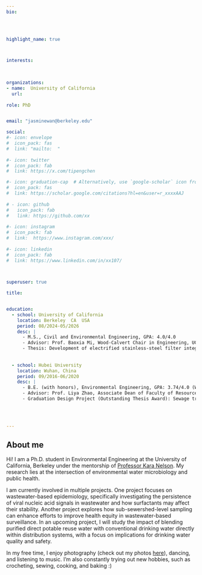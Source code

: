 ```yaml
---
bio: 


 
    
highlight_name: true



interests:
 

 
organizations:
- name:  University of California
  url:  
  
role: PhD 


email: "jasminewan@berkeley.edu"

social:
#- icon: envelope
#  icon_pack: fas
#  link: "mailto:  "
  
#- icon: twitter
#  icon_pack: fab
#  link: https://x.com/tipengchen

#- icon: graduation-cap  # Alternatively, use `google-scholar` icon from `ai` icon pack
#  icon_pack: fas
#  link: https://scholar.google.com/citations?hl=en&user=r_xxxxAAJ
  
# - icon: github
#   icon_pack: fab
#   link: https://github.com/xx
  
#- icon: instagram
#  icon_pack: fab
#  link:  https://www.instagram.com/xxx/
  
#- icon: linkedin
#  icon_pack: fab
#  link: https://www.linkedin.com/in/xx107/
    


superuser: true

title: 


education: 
  - school: University of California
    location: Berkeley  CA  USA
    period: 08/2024-05/2026
    desc: |
      - M.S., Civil and Environmental Engineering, GPA: 4.0/4.0                                                                       
      - Advisor: Prof. Baoxia Mi, Wood-Calvert Chair in Engineering, UC Berkeley
      - Thesis: Development of electrified stainless-steel filter integrated reduction-filtration system for Cr (VI) removal in wastewater (In preparation, check the title with Wenli)  
    
    
  - school: Hubei University
    location: Wuhan, China
    period: 09/2016-06/2020
    desc: |
      - B.E. (with honors), Environmental Engineering, GPA: 3.74/4.0 (WES)                                                   
      - Advisor: Prof. Liya Zhao, Associate Dean of Faculty of Resources and Environmental Science 
      - Graduation Design Project (Outstanding Thesis Award): Sewage treatment project design in a mountainous town (implemented circulating activated sludge process; including 14 detailed CAD technical drawings covering site layout, hydraulic profile, process flow diagrams, equipment specifications, and technical schematics for all the treatment units)

                                                                                                                                                    
    

---
```


## About  me

Hi! I am a Ph.D. student in Environmental Engineering at the University of California, Berkeley under the mentorship of [Professor Kara Nelson](https://nelsongroup.berkeley.edu/). My research lies at the intersection of environmental water microbiology and public health.

I am currently involved in multiple projects. One project focuses on wastewater-based epidemiology, specifically investigating the persistence of viral nucleic acid signals in wastewater and how surfactants may affect their stability. Another project explores how sub-sewershed-level sampling can enhance efforts to improve health equity in wastewater-based surveillance. In an upcoming project, I will study the impact of blending purified direct potable reuse water with conventional drinking water directly within distribution systems, with a focus on implications for drinking water quality and safety.

In my free time, I enjoy photography (check out my photos [here](https://alliemnguyen.wordpress.com/)), dancing, and listening to music. I’m also constantly trying out new hobbies, such as crocheting, sewing, cooking, and baking :)
